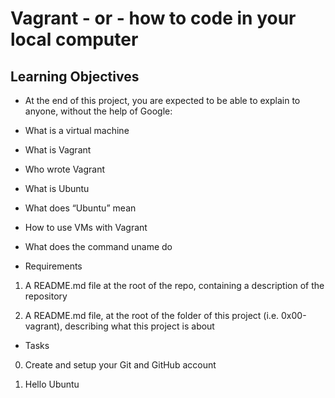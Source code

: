 # Vagrant - or - how to code in your local computer

## Learning Objectives

- At the end of this project, you are expected to be able to explain to anyone, without the help of Google:

* What is a virtual machine

* What is Vagrant

* Who wrote Vagrant

* What is Ubuntu

* What does “Ubuntu” mean

* How to use VMs with Vagrant

* What does the command uname do


- Requirements

1. A README.md file at the root of the repo, containing a description of the repository

2. A README.md file, at the root of the folder of this project (i.e. 0x00-vagrant), describing what this project is about


- Tasks

0. Create and setup your Git and GitHub account

1. Hello Ubuntu

